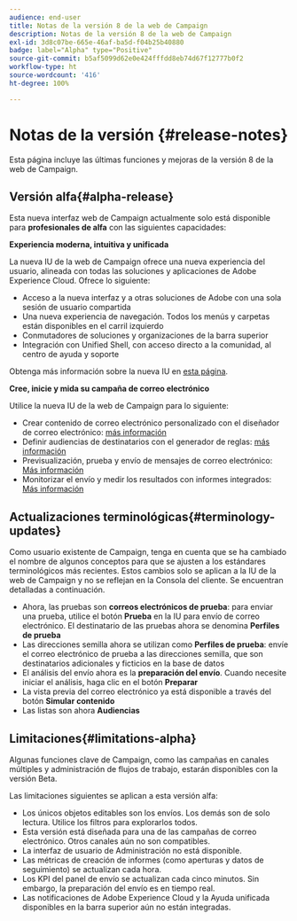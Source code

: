 ```yaml
---
audience: end-user
title: Notas de la versión 8 de la web de Campaign
description: Notas de la versión 8 de la web de Campaign
exl-id: 3d8c07be-665e-46af-ba5d-f04b25b40880
badge: label="Alpha" type="Positive"
source-git-commit: b5af5099d62e0e424fffdd8eb74d67f12777b0f2
workflow-type: ht
source-wordcount: '416'
ht-degree: 100%

---
```



# Notas de la versión {#release-notes}

Esta página incluye las últimas funciones y mejoras de la versión 8 de la web de Campaign.

## Versión alfa{#alpha-release}

Esta nueva interfaz web de Campaign actualmente solo está disponible para **profesionales de alfa** con las siguientes capacidades:

**Experiencia moderna, intuitiva y unificada**

La nueva IU de la web de Campaign ofrece una nueva experiencia del usuario, alineada con todas las soluciones y aplicaciones de Adobe Experience Cloud. Ofrece lo siguiente:

* Acceso a la nueva interfaz y a otras soluciones de Adobe con una sola sesión de usuario compartida
* Una nueva experiencia de navegación. Todos los menús y carpetas están disponibles en el carril izquierdo
* Conmutadores de soluciones y organizaciones de la barra superior
* Integración con Unified Shell, con acceso directo a la comunidad, al centro de ayuda y soporte
<!--
No search and pulse notifications in Alpha
-->

Obtenga más información sobre la nueva IU en [esta página](../get-started/user-interface.md).

**Cree, inicie y mida su campaña de correo electrónico**

Utilice la nueva IU de la web de Campaign para lo siguiente:

* Crear contenido de correo electrónico personalizado con el diseñador de correo electrónico: [más información](../content/edit-content.md)
* Definir audiencias de destinatarios con el generador de reglas: [más información](../audience/about-audiences.md)
* Previsualización, prueba y envío de mensajes de correo electrónico: [Más información](../monitor/prepare-send.md)
* Monitorizar el envío y medir los resultados con informes integrados: [Más información](../reporting/reports.md)

<!--
add info somewhere to remind users that
* they still have access to their console (+ link to v8 console doc)
* they keep their existing data (example: will be able to use their existing delivery templates to create deliveries)
-->


## Actualizaciones terminológicas{#terminology-updates}

Como usuario existente de Campaign, tenga en cuenta que se ha cambiado el nombre de algunos conceptos para que se ajusten a los estándares terminológicos más recientes. Estos cambios solo se aplican a la IU de la web de Campaign y no se reflejan en la Consola del cliente. Se encuentran detalladas a continuación.

* Ahora, las pruebas son **correos electrónicos de prueba**: para enviar una prueba, utilice el botón **Prueba** en la IU para envío de correo electrónico. El destinatario de las pruebas ahora se denomina **Perfiles de prueba**
* Las direcciones semilla ahora se utilizan como **Perfiles de prueba**: envíe el correo electrónico de prueba a las direcciones semilla, que son destinatarios adicionales y ficticios en la base de datos
* El análisis del envío ahora es la **preparación del envío**. Cuando necesite iniciar el análisis, haga clic en el botón **Preparar**
* La vista previa del correo electrónico ya está disponible a través del botón **Simular contenido**
* Las listas son ahora **Audiencias**

## Limitaciones{#limitations-alpha}

Algunas funciones clave de Campaign, como las campañas en canales múltiples y administración de flujos de trabajo, estarán disponibles con la versión Beta.

Las limitaciones siguientes se aplican a esta versión alfa:

* Los únicos objetos editables son los envíos. Los demás son de solo lectura. Utilice los filtros para explorarlos todos.
* Esta versión está diseñada para una de las campañas de correo electrónico. Otros canales aún no son compatibles.
* La interfaz de usuario de Administración no está disponible.
* Las métricas de creación de informes (como aperturas y datos de seguimiento) se actualizan cada hora.
* Los KPI del panel de envío se actualizan cada cinco minutos. Sin embargo, la preparación del envío es en tiempo real.
* Las notificaciones de Adobe Experience Cloud y la Ayuda unificada disponibles en la barra superior aún no están integradas.

